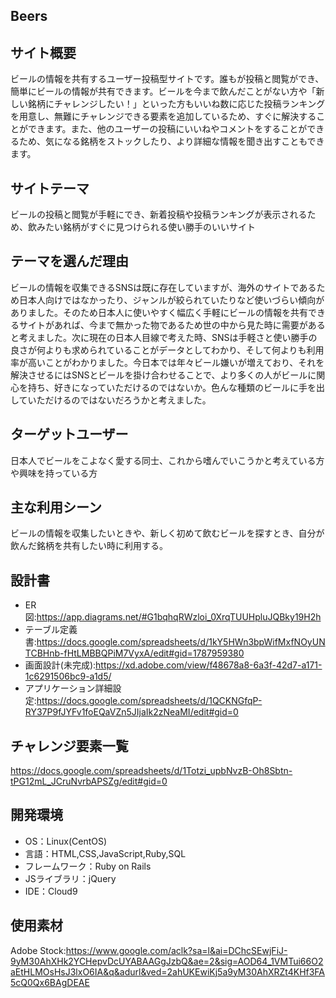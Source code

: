 ## Beers

## サイト概要
ビールの情報を共有するユーザー投稿型サイトです。誰もが投稿と閲覧ができ、簡単にビールの情報が共有できます。ビールを今まで飲んだことがない方や「新しい銘柄にチャレンジしたい！」といった方もいいね数に応じた投稿ランキングを用意し、無難にチャレンジできる要素を追加しているため、すぐに解決することができます。また、他のユーザーの投稿にいいねやコメントをすることができるため、気になる銘柄をストックしたり、より詳細な情報を聞き出すこともできます。

## サイトテーマ
ビールの投稿と閲覧が手軽にでき、新着投稿や投稿ランキングが表示されるため、飲みたい銘柄がすぐに見つけられる使い勝手のいいサイト

## テーマを選んだ理由
ビールの情報を収集できるSNSは既に存在していますが、海外のサイトであるため日本人向けではなかったり、ジャンルが絞られていたりなど使いづらい傾向がありました。そのため日本人に使いやすく幅広く手軽にビールの情報を共有できるサイトがあれば、今まで無かった物であるため世の中から見た時に需要があると考えました。次に現在の日本人目線で考えた時、SNSは手軽さと使い勝手の良さが何よりも求められていることがデータとしてわかり、そして何よりも利用率が高いことがわかりました。今日本では年々ビール嫌いが増えており、それを解決させるにはSNSとビールを掛け合わせることで、より多くの人がビールに関心を持ち、好きになっていただけるのではないか。色んな種類のビールに手を出していただけるのではないだろうかと考えました。

## ターゲットユーザー
日本人でビールをこよなく愛する同士、これから嗜んでいこうかと考えている方や興味を持っている方

## 主な利用シーン
ビールの情報を収集したいときや、新しく初めて飲むビールを探すとき、自分が飲んだ銘柄を共有したい時に利用する。

## 設計書
- ER図:https://app.diagrams.net/#G1bqhqRWzloi_0XrqTUUHpluJQBky19H2h
- テーブル定義書:https://docs.google.com/spreadsheets/d/1kY5HWn3bpWifMxfNOyUNTCBHnb-fHtLMBBQPiM7VyxA/edit#gid=1787959380
- 画面設計(未完成):https://xd.adobe.com/view/f48678a8-6a3f-42d7-a171-1c6291506bc9-a1d5/
- アプリケーション詳細設定:https://docs.google.com/spreadsheets/d/1QCKNGfqP-RY37P9fJYFv1foEQaVZn5JIjaIk2zNeaMI/edit#gid=0

## チャレンジ要素一覧
https://docs.google.com/spreadsheets/d/1Totzi_upbNvzB-Oh8Sbtn-tPG12mL_JCruNvrbAPSZg/edit#gid=0

## 開発環境
- OS：Linux(CentOS)
- 言語：HTML,CSS,JavaScript,Ruby,SQL
- フレームワーク：Ruby on Rails
- JSライブラリ：jQuery
- IDE：Cloud9

## 使用素材
 Adobe Stock:https://www.google.com/aclk?sa=l&ai=DChcSEwjFiJ-9yM30AhXHk2YCHepvDcUYABAAGgJzbQ&ae=2&sig=AOD64_1VMTui66O2aEtHLMOsHsJ3lxO6IA&q&adurl&ved=2ahUKEwiKj5a9yM30AhXRZt4KHf3FA5cQ0Qx6BAgDEAE
